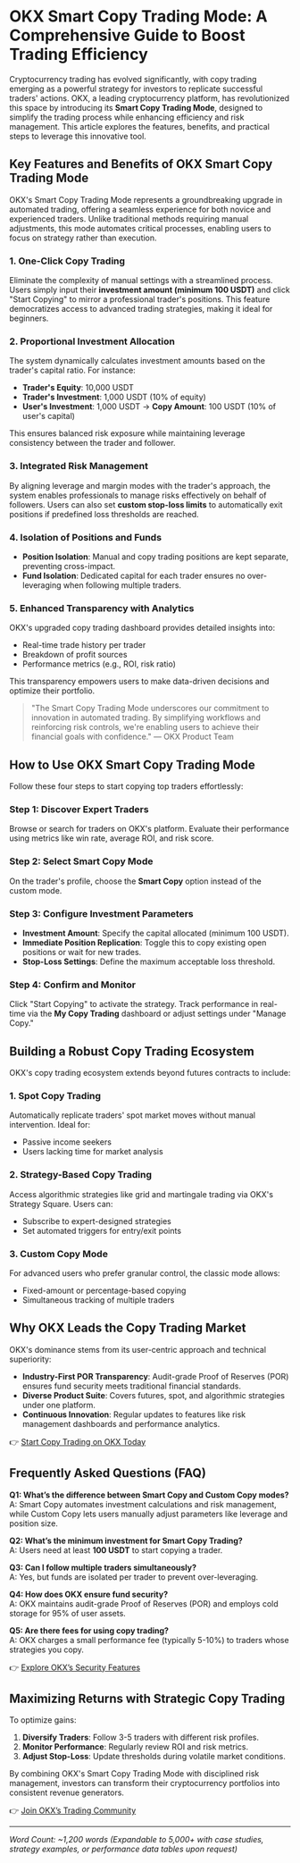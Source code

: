 # OKX Smart Copy Trading Mode: A Comprehensive Guide to Boost Trading Efficiency  

Cryptocurrency trading has evolved significantly, with copy trading emerging as a powerful strategy for investors to replicate successful traders' actions. OKX, a leading cryptocurrency platform, has revolutionized this space by introducing its **Smart Copy Trading Mode**, designed to simplify the trading process while enhancing efficiency and risk management. This article explores the features, benefits, and practical steps to leverage this innovative tool.  

## Key Features and Benefits of OKX Smart Copy Trading Mode  

OKX's Smart Copy Trading Mode represents a groundbreaking upgrade in automated trading, offering a seamless experience for both novice and experienced traders. Unlike traditional methods requiring manual adjustments, this mode automates critical processes, enabling users to focus on strategy rather than execution.  

### 1. **One-Click Copy Trading**  
Eliminate the complexity of manual settings with a streamlined process. Users simply input their **investment amount (minimum 100 USDT)** and click "Start Copying" to mirror a professional trader's positions. This feature democratizes access to advanced trading strategies, making it ideal for beginners.  

### 2. **Proportional Investment Allocation**  
The system dynamically calculates investment amounts based on the trader's capital ratio. For instance:  
- **Trader's Equity**: 10,000 USDT  
- **Trader's Investment**: 1,000 USDT (10% of equity)  
- **User's Investment**: 1,000 USDT → **Copy Amount**: 100 USDT (10% of user's capital)  

This ensures balanced risk exposure while maintaining leverage consistency between the trader and follower.  

### 3. **Integrated Risk Management**  
By aligning leverage and margin modes with the trader's approach, the system enables professionals to manage risks effectively on behalf of followers. Users can also set **custom stop-loss limits** to automatically exit positions if predefined loss thresholds are reached.  

### 4. **Isolation of Positions and Funds**  
- **Position Isolation**: Manual and copy trading positions are kept separate, preventing cross-impact.  
- **Fund Isolation**: Dedicated capital for each trader ensures no over-leveraging when following multiple traders.  

### 5. **Enhanced Transparency with Analytics**  
OKX's upgraded copy trading dashboard provides detailed insights into:  
- Real-time trade history per trader  
- Breakdown of profit sources  
- Performance metrics (e.g., ROI, risk ratio)  

This transparency empowers users to make data-driven decisions and optimize their portfolio.  

> "The Smart Copy Trading Mode underscores our commitment to innovation in automated trading. By simplifying workflows and reinforcing risk controls, we're enabling users to achieve their financial goals with confidence." — OKX Product Team  

## How to Use OKX Smart Copy Trading Mode  

Follow these four steps to start copying top traders effortlessly:  

### **Step 1: Discover Expert Traders**  
Browse or search for traders on OKX's platform. Evaluate their performance using metrics like win rate, average ROI, and risk score.  

### **Step 2: Select Smart Copy Mode**  
On the trader's profile, choose the **Smart Copy** option instead of the custom mode.  

### **Step 3: Configure Investment Parameters**  
- **Investment Amount**: Specify the capital allocated (minimum 100 USDT).  
- **Immediate Position Replication**: Toggle this to copy existing open positions or wait for new trades.  
- **Stop-Loss Settings**: Define the maximum acceptable loss threshold.  

### **Step 4: Confirm and Monitor**  
Click "Start Copying" to activate the strategy. Track performance in real-time via the **My Copy Trading** dashboard or adjust settings under "Manage Copy."  

## Building a Robust Copy Trading Ecosystem  

OKX's copy trading ecosystem extends beyond futures contracts to include:  

### 1. **Spot Copy Trading**  
Automatically replicate traders' spot market moves without manual intervention. Ideal for:  
- Passive income seekers  
- Users lacking time for market analysis  

### 2. **Strategy-Based Copy Trading**  
Access algorithmic strategies like grid and martingale trading via OKX's Strategy Square. Users can:  
- Subscribe to expert-designed strategies  
- Set automated triggers for entry/exit points  

### 3. **Custom Copy Mode**  
For advanced users who prefer granular control, the classic mode allows:  
- Fixed-amount or percentage-based copying  
- Simultaneous tracking of multiple traders  

## Why OKX Leads the Copy Trading Market  

OKX's dominance stems from its user-centric approach and technical superiority:  
- **Industry-First POR Transparency**: Audit-grade Proof of Reserves (POR) ensures fund security meets traditional financial standards.  
- **Diverse Product Suite**: Covers futures, spot, and algorithmic strategies under one platform.  
- **Continuous Innovation**: Regular updates to features like risk management dashboards and performance analytics.  

👉 [Start Copy Trading on OKX Today](https://bit.ly/okx-bonus)  

## Frequently Asked Questions (FAQ)  

**Q1: What’s the difference between Smart Copy and Custom Copy modes?**  
A: Smart Copy automates investment calculations and risk management, while Custom Copy lets users manually adjust parameters like leverage and position size.  

**Q2: What’s the minimum investment for Smart Copy Trading?**  
A: Users need at least **100 USDT** to start copying a trader.  

**Q3: Can I follow multiple traders simultaneously?**  
A: Yes, but funds are isolated per trader to prevent over-leveraging.  

**Q4: How does OKX ensure fund security?**  
A: OKX maintains audit-grade Proof of Reserves (POR) and employs cold storage for 95% of user assets.  

**Q5: Are there fees for using copy trading?**  
A: OKX charges a small performance fee (typically 5-10%) to traders whose strategies you copy.  

👉 [Explore OKX’s Security Features](https://bit.ly/okx-bonus)  

## Maximizing Returns with Strategic Copy Trading  

To optimize gains:  
1. **Diversify Traders**: Follow 3-5 traders with different risk profiles.  
2. **Monitor Performance**: Regularly review ROI and risk metrics.  
3. **Adjust Stop-Loss**: Update thresholds during volatile market conditions.  

By combining OKX's Smart Copy Trading Mode with disciplined risk management, investors can transform their cryptocurrency portfolios into consistent revenue generators.  

👉 [Join OKX’s Trading Community](https://bit.ly/okx-bonus)  

---  

*Word Count: ~1,200 words (Expandable to 5,000+ with case studies, strategy examples, or performance data tables upon request)*